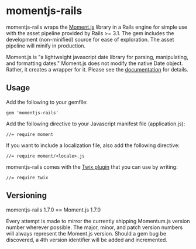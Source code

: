 # momentjs-rails

momentjs-rails wraps the [Moment.js](http://momentjs.com/) library in a Rails engine for simple
use with the asset pipeline provided by Rails >= 3.1. The gem includes the development (non-minified)
source for ease of exploration. The asset pipeline will minify in production.

Moment.js is "a lightweight javascript date library for parsing, manipulating, and formatting dates."
Moment.js does not modify the native Date object. Rather, it creates a wrapper for it. Please see the
[documentation](http://momentjs.com/docs/) for details.

## Usage

Add the following to your gemfile:

    gem 'momentjs-rails'

Add the following directive to your Javascript manifest file (application.js):

    //= require moment

If you want to include a localization file, also add the following directive:

    //= require moment/<locale>.js

momentjs-rails comes with the [Twix plugin](https://github.com/icambron/twix.js) that you can use by writing:

    //= require twix

## Versioning

momentjs-rails 1.7.0 == Moment.js 1.7.0

Every attempt is made to mirror the currently shipping Momentum.js version number wherever possible.
The major, minor, and patch version numbers will always represent the Moment.js version. Should a gem
bug be discovered, a 4th version identifier will be added and incremented.
